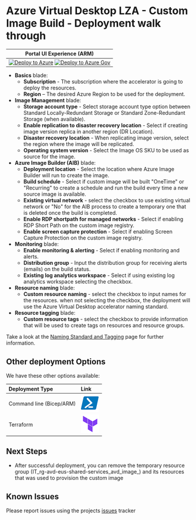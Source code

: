 # Azure Virtual Desktop LZA - Custom Image Build - Deployment walk through

| Portal UI Experience (ARM) |
| ------------------------------------------------------------ |
| [![Deploy to Azure](https://aka.ms/deploytoazurebutton)](https://portal.azure.com/#blade/Microsoft_Azure_CreateUIDef/CustomDeploymentBlade/uri/https%3A%2F%2Fraw.githubusercontent.com%2FAzure%2Favdaccelerator%main%2Fworkload%2Farm%2Fdeploy-custom-image.json/uiFormDefinitionUri/https%3A%2F%2Fraw.githubusercontent.com%2FAzure%2Favdaccelerator%main%2Fworkload%2Fportal-ui%2Fportal-ui-custom-image.json) [![Deploy to Azure Gov](https://aka.ms/deploytoazuregovbutton)](https://portal.azure.us/?feature.deployapiver=2022-12-01#blade/Microsoft_Azure_CreateUIDef/CustomDeploymentBlade/uri/https%3A%2F%2Fraw.githubusercontent.com%2FAzure%2Favdaccelerator%main%2Fworkload%2Farm%2Fdeploy-custom-image.json/uiFormDefinitionUri/https%3A%2F%2Fraw.githubusercontent.com%2FAzure%2Favdaccelerator%main%2Fworkload%2Fportal-ui%2Fportal-ui-custom-image.json) |

- **Basics** blade:
  - **Subscription** - The subscription where the accelerator is going to deploy the resources.
  - **Region** – The desired Azure Region to be used for the deployment.
- **Image Management** blade:
  - **Storage account type** - Select storage account type option between Standard Locally-Redundant Storage or Standard Zone-Redundant Storage (when available).
  - **Enable replication to disaster recovery location** - Select if creating image version replica in another region (DR Location).
  - **Disaster recovery location** - When replicating image version, select the region where the image will be replicated.
  - **Operating system version** - Select the Image OS SKU to be used as source for the image.
- **Azure Image Builder (AIB)** blade:
  - **Deployment location** - Select the location where Azure Image Builder will run to create the image.
  - **Build schedule** - Select if custom image will be built "OneTime" or "Recurring" to create a schedule and run the build every time a new source image is available.
  - **Existing virtual network** - select the checkbox to use existing virtual network or "No" for the AIB process to create a temporary one that is deleted once the build is completed.
  - **Enable RDP shortpath for managed networks** - Select if enabling RDP Short Path on the custom image registry.
  - **Enable screen capture protection** - Select if enabling Screen Capture Protection on the custom image registry.
- **Monitoring** blade:
  - **Enable monitoring & alerting** - Select if enabling monitoring and alerts.
  - **Distribution group** - Input the distribution group for receiving alerts (emails) on the build status.
  - **Existing log analytics workspace** - Select if using existing log analytics workspace selecting the checkbox.
- **Resource naming** blade:
  - **Custom resource naming** - select the checkbox to input names for the resources. when not selecting the checkbox, the deployment will use the Azure Virtual Desktop accelerator naming standard.
- **Resource tagging** blade:
  - **Custom resource tags** - select the checkbox to provide information that will be used to create tags on resources and resource groups.

Take a look at the [Naming Standard and Tagging](./resource-naming.md) page for further information.

## Other deployment Options

We have these other options available:

| Deployment Type | Link |
|:--|:--|
|Command line (Bicep/ARM) |[![Powershell/Azure CLI](./icons/powershell.png)](https://github.com/Azure/avdaccelerator/blob/main/workload/bicep/readme.md) |
|Terraform |[![Terraform](./icons/terraform.png)]( https://github.com/Azure/avdaccelerator/tree/main/workload/terraform/customimage) |

## Next Steps

- After successful deployment, you can remove the temporary resource group (IT_rg-avd-eus-shared-services_avd_image_<AutoGeneratedID>) and its resources that was used to provision the custom image

## Known Issues

Please report issues using the projects [issues](https://github.com/Azure/avdaccelerator/issues) tracker
